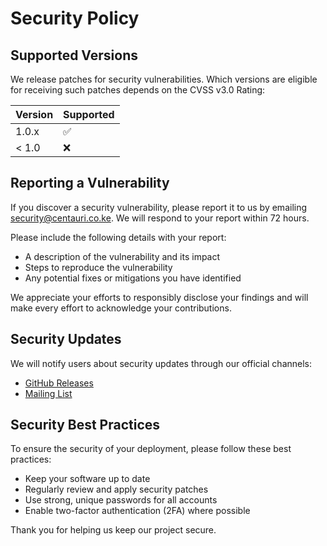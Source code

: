 # Security Policy

## Supported Versions

We release patches for security vulnerabilities. Which versions are eligible for receiving such patches depends on the CVSS v3.0 Rating:

| Version | Supported          |
| ------- | ------------------ |
| 1.0.x   | :white_check_mark: |
| < 1.0   | :x:                |

## Reporting a Vulnerability

If you discover a security vulnerability, please report it to us by emailing security@centauri.co.ke. We will respond to your report within 72 hours. 

Please include the following details with your report:
- A description of the vulnerability and its impact
- Steps to reproduce the vulnerability
- Any potential fixes or mitigations you have identified

We appreciate your efforts to responsibly disclose your findings and will make every effort to acknowledge your contributions.

## Security Updates

We will notify users about security updates through our official channels:
- [GitHub Releases](https://github.com/geekswagg/releases)
- [Mailing List](https://www.centauri.co.ke/mailing-list)

## Security Best Practices

To ensure the security of your deployment, please follow these best practices:
- Keep your software up to date
- Regularly review and apply security patches
- Use strong, unique passwords for all accounts
- Enable two-factor authentication (2FA) where possible

Thank you for helping us keep our project secure.

